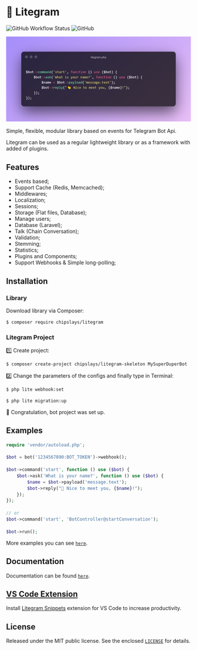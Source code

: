 # 🍃 Litegram

![GitHub Workflow Status](https://img.shields.io/github/workflow/status/chipslays/litegram/tests)
![GitHub](https://img.shields.io/github/license/chipslays/litegram?color=blue)

![](/.github/images/cover.png)

Simple, flexible, modular library based on events for Telegram Bot Api.

Litegram can be used as a regular lightweight library or as a framework with added of plugins.

## Features
* Events based;
* Support Cache (Redis, Memcached);
* Middlewares;
* Localization;
* Sessions;
* Storage (Flat files, Database);
* Manage users;
* Database (Laravel);
* Talk (Chain Conversation);
* Validation;
* Stemming;
* Statistics;
* Plugins and Components;
* Support Webhooks & Simple long-polling;

## Installation

### Library
Download library via Composer:

```bash
$ composer require chipslays/litegram
```

### Litegram Project

1️⃣ Create project:

```bash
$ composer create-project chipslays/litegram-skeleton MySuperDuperBot
```

2️⃣ Change the parameters of the configs and finally type in Terminal:

```bash
$ php lite webhook:set
```

```bash
$ php lite migration:up
```

🎉 Congratulation, bot project was set up.

## Examples

```php
require 'vendor/autoload.php';

$bot = bot('1234567890:BOT_TOKEN')->webhook();

$bot->command('start', function () use ($bot) {
    $bot->ask('What is your name?', function () use ($bot) {
        $name = $bot->payload('message.text');
        $bot->reply("👋 Nice to meet you, {$name}!");
    });
});

// or
$bot->command('start', 'BotController@startConversation');

$bot->run();
```

More examples you can see [`here`](https://github.com/chipslays/litegram/tree/v3.x.x/examples).

## Documentation
Documentation can be found [`here`](https://github.com/chipslays/litegram/tree/v3.x.x/docs).

## [VS Code Extension](https://marketplace.visualstudio.com/items?itemName=chipslays.litegram-snippets)

Install [Litegram Snippets](https://marketplace.visualstudio.com/items?itemName=chipslays.litegram-snippets) extension for VS Code to increase productivity.

## License
Released under the MIT public license. See the enclosed [`LICENSE`](https://github.com/chipslays/litegram/tree/v3.x.x/LICENSE.md) for details.
